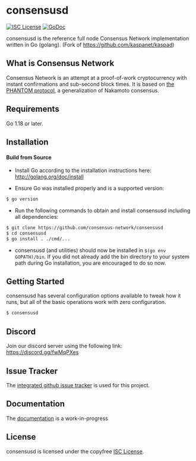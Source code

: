 
consensusd
====

[![ISC License](http://img.shields.io/badge/license-ISC-blue.svg)](https://choosealicense.com/licenses/isc/)
[![GoDoc](https://img.shields.io/badge/godoc-reference-blue.svg)](http://godoc.org/github.com/consensus-network/consensusd)

consensusd is the reference full node Consensus Network implementation written in Go (golang).
(Fork of https://github.com/kaspanet/kaspad)

## What is Consensus Network

Consensus Network is an attempt at a proof-of-work cryptocurrency with instant confirmations and sub-second block times. It is based on [the PHANTOM protocol](https://eprint.iacr.org/2018/104.pdf), a generalization of Nakamoto consensus.

## Requirements

Go 1.18 or later.

## Installation

#### Build from Source

- Install Go according to the installation instructions here:
  http://golang.org/doc/install

- Ensure Go was installed properly and is a supported version:

```bash
$ go version
```

- Run the following commands to obtain and install consensusd including all dependencies:

```bash
$ git clone https://github.com/consensus-network/consensusd
$ cd consensusd
$ go install . ./cmd/...
```

- consensusd (and utilities) should now be installed in `$(go env GOPATH)/bin`. If you did
  not already add the bin directory to your system path during Go installation,
  you are encouraged to do so now.


## Getting Started

consensusd has several configuration options available to tweak how it runs, but all
of the basic operations work with zero configuration.

```bash
$ consensusd
```

## Discord
Join our discord server using the following link: https://discord.gg/fwMqPXes

## Issue Tracker

The [integrated github issue tracker](https://github.com/consensus-network/consensusd/issues)
is used for this project.

## Documentation

The [documentation](https://github.com/consensus-network/docs) is a work-in-progress

## License

consensusd is licensed under the copyfree [ISC License](https://choosealicense.com/licenses/isc/).
